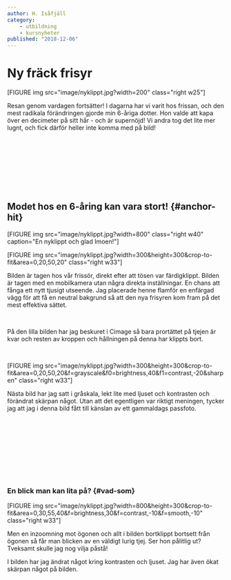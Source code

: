 ```yaml
---
author: H. Isåfjäll
category:
    - utbildning
    - kursnyheter
published: "2018-12-06"
---
```

Ny fräck frisyr
==================================

[FIGURE img src="image/nyklippt.jpg?width=200" class="right w25"]

Resan genom vardagen fortsätter! I dagarna har vi varit hos frissan, och den mest radikala förändringen gjorde min 6-åriga dotter. Hon valde att kapa över en decimeter på sitt hår - och är supernöjd! Vi andra tog det lite mer lugnt, och fick därför heller inte komma med på bild!


<!--more-->

<br>
<br>
<br>
<br>
<br>
<br>
<br>

Modet hos en 6-åring kan vara stort! {#anchor-hit}
-----------------------------------


[FIGURE img src="image/nyklippt.jpg?width=800" class="right w40" caption="En nyklippt och glad Imoen!"]


[FIGURE img src="image/nyklippt.jpg?width=300&height=300&crop-to-fit&area=0,20,50,20" class="right w33"]

Bilden är tagen hos vår frissör, direkt efter att tösen var färdigklippt. Bilden är tagen med en mobilkamera utan några direkta inställningar. En chans att fånga ett nytt tjusigt utseende. Jag placerade henne flamför en enfärgad vägg för att få en neutral bakgrund så att den nya frisyren kom fram på det mest effektiva sättet.

<br>

På den lilla bilden har jag beskuret i Cimage så bara prortättet på tjejen är kvar och resten av kroppen och hållningen på denna har klippts bort.

<br>

[FIGURE img src="image/nyklippt.jpg?width=300&height=300&crop-to-fit&area=0,20,50,20&f=grayscale&f0=brightness,40&f1=contrast,-20&sharpen" class="right w33"]

Nästa bild har jag satt i gråskala, lekt lite med ljuset och kontrasten och förändrat skärpan något. Utan att det egentligen var riktigt meningen, tycker jag att jag i denna bild fått till känslan av ett gammaldags passfoto.


<br>
<br>
<br>
<br>
<br>
<br>
<br>
<br>

### En blick man kan lita på? {#vad-som}


[FIGURE img src="image/nyklippt.jpg?width=800&height=300&crop-to-fit&area=0,30,55,40&f=brightness,30&f=contrast,-10&f=smooth,-10" class="right w33"]

Men en inzoomning mot ögonen och allt i bilden bortklippt bortsett från ögonen så får man blicken av en väldigt lurig tjej. Ser hon pålitlig ut? Tveksamt skulle jag nog vilja påstå!

I bilden har jag ändrat något kring kontrasten och ljuset. Jag har även ökat skärpan något på bilden.


<br>
